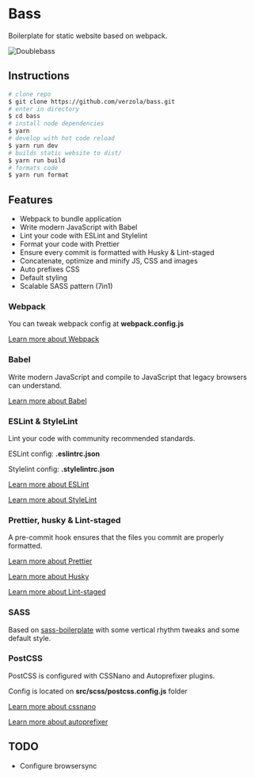 # Bass

Boilerplate for static website based on webpack.

![Doublebass](https://raw.githubusercontent.com/verzola/bass/master/src/img/bass.png)

## Instructions

```sh
# clone repo
$ git clone https://github.com/verzola/bass.git
# enter in directory
$ cd bass
# install node dependencies
$ yarn
# develop with hot code reload
$ yarn run dev
# builds static website to dist/
$ yarn run build
# formats code
$ yarn run format
```

## Features
- Webpack to bundle application
- Write modern JavaScript with Babel
- Lint your code with ESLint and Stylelint
- Format your code with Prettier
- Ensure every commit is formatted with Husky & Lint-staged
- Concatenate, optimize and minify JS, CSS and images
- Auto prefixes CSS
- Default styling
- Scalable SASS pattern (7in1)

### Webpack

You can tweak webpack config at **webpack.config.js**

[Learn more about Webpack](http://webpack.js.org/)

### Babel

Write modern JavaScript and compile to JavaScript that legacy browsers can understand.

[Learn more about Babel](https://babeljs.io/)

### ESLint & StyleLint

Lint your code with community recommended standards.

ESLint config: **.eslintrc.json**

Stylelint config: **.stylelintrc.json**

[Learn more about ESLint](https://eslint.org/)

[Learn more about StyleLint](https://stylelint.io/)

### Prettier, husky & Lint-staged

A pre-commit hook ensures that the files you commit are properly formatted.

[Learn more about Prettier](https://prettier.io/)

[Learn more about Husky](https://github.com/typicode/husky)

[Learn more about Lint-staged](https://github.com/okonet/lint-staged)


### SASS

Based on [sass-boilerplate](https://github.com/HugoGiraudel/sass-boilerplate) with some vertical rhythm tweaks and some default style.

### PostCSS

PostCSS is configured with CSSNano and Autoprefixer plugins.

Config is located on **src/scss/postcss.config.js** folder

[Learn more about cssnano](https://cssnano.co/)

[Learn more about autoprefixer](https://autoprefixer.github.io/)

## TODO
- Configure browsersync
